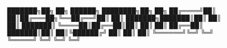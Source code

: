 ███████╗██╗  ██╗ ██████╗ ████████╗██╗  ██╗
██╔════╝██║  ██║██╔═══██╗╚══██╔══╝██║  ██║
███████╗███████║██║   ██║   ██║   ███████║
╚════██║██╔══██║██║   ██║   ██║   ██╔══██║
███████║██║  ██║╚██████╔╝   ██║   ██║  ██║
╚══════╝╚═╝  ╚═╝ ╚═════╝    ╚═╝   ╚═╝  ╚═╝
